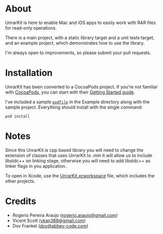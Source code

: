 # About

UnrarKit is here to enable Mac and iOS apps to easily work with RAR files for read-only operations.

There is a main project, with a static library target and a unit tests target, and an example project, which demonstrates how to use the library.

I'm always open to improvements, so please submit your pull requests.


# Installation

UnrarKit has been converted to a CocoaPods project. If you're not familiar with [CocoaPods](http://cocoapods.org), you can start with their [Getting Started guide](http://guides.cocoapods.org/using/getting-started.html).

I've included a sample [`podfile`](Example/Podfile) in the Example directory along with the sample project. Everything should install with the single command:

    pod install


# Notes

Since this UnrarKit is cpp based library you will need to change the extension of classes that uses UnrarKit to .mm it will allow us to include  libstdc++ on linking stage, otherwise you will need to add libstdc++ as linker flags in you application.

To open in Xcode, use the [UnrarKit.xcworkspace](UnrarKit.xcworkspace) file, which includes the other projects.

# Credits

* Rogerio Pereira Araujo (rogerio.araujo@gmail.com)
* Vicent Scott (vkan388@gmail.com)
* Dov Frankel (dov@abbey-code.com)